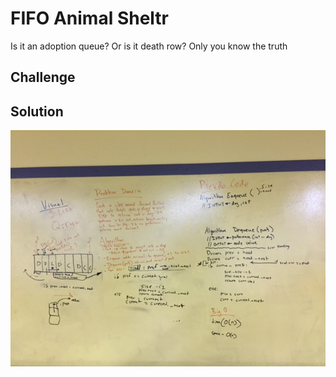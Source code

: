 # FIFO Animal Sheltr

Is it an adoption queue? Or is it death row? Only you know the truth

## Challenge


## Solution

![](../../assets/12-fifo-animal-shelter.jpg)
